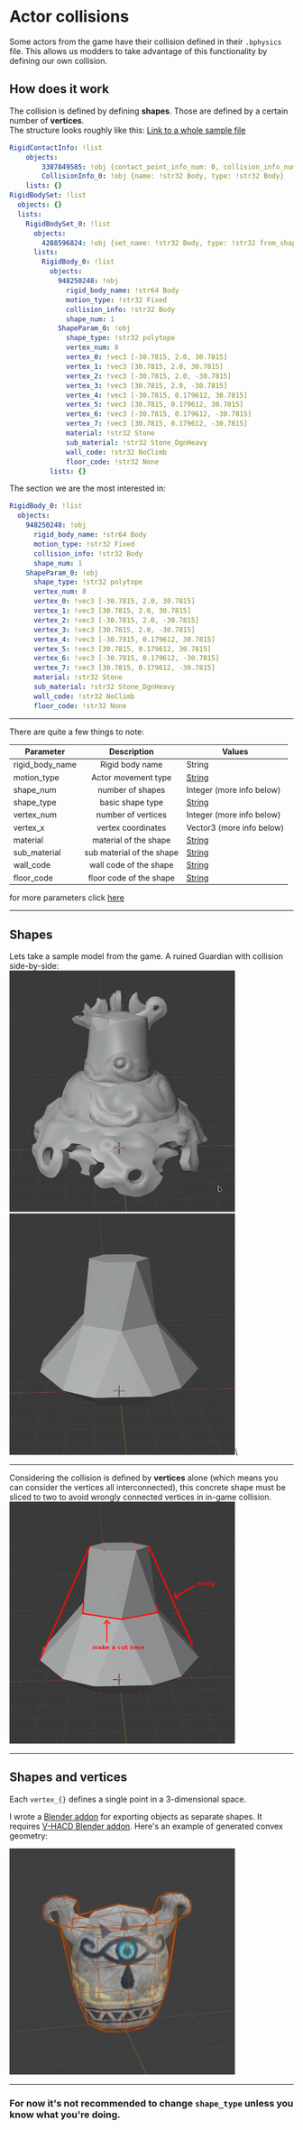 # Actor collisions
Some actors from the game have their collision defined in their `.bphysics` file. This allows us modders to take advantage of this functionality by defining our own collision.
## How does it work
The collision is defined by defining **shapes**. Those are defined by a certain number of **vertices**.\
The structure looks roughly like this: [Link to a whole sample file](samples/FldObj_RuinGuardian_A_01_Dynamic.physics.yml)
```yml
RigidContactInfo: !list
    objects:
        3387849585: !obj {contact_point_info_num: 0, collision_info_num: 1}
        CollisionInfo_0: !obj {name: !str32 Body, type: !str32 Body}
    lists: {}
RigidBodySet: !list
  objects: {}
  lists:
    RigidBodySet_0: !list
      objects:
        4288596824: !obj {set_name: !str32 Body, type: !str32 from_shape_type, num: 1}
      lists:
        RigidBody_0: !list
          objects:
            948250248: !obj
              rigid_body_name: !str64 Body
              motion_type: !str32 Fixed
              collision_info: !str32 Body
              shape_num: 1
            ShapeParam_0: !obj
              shape_type: !str32 polytope
              vertex_num: 8
              vertex_0: !vec3 [-30.7815, 2.0, 30.7815]
              vertex_1: !vec3 [30.7815, 2.0, 30.7815]
              vertex_2: !vec3 [-30.7815, 2.0, -30.7815]
              vertex_3: !vec3 [30.7815, 2.0, -30.7815]
              vertex_4: !vec3 [-30.7815, 0.179612, 30.7815]
              vertex_5: !vec3 [30.7815, 0.179612, 30.7815]
              vertex_6: !vec3 [-30.7815, 0.179612, -30.7815]
              vertex_7: !vec3 [30.7815, 0.179612, -30.7815]
              material: !str32 Stone
              sub_material: !str32 Stone_DgnHeavy
              wall_code: !str32 NoClimb
              floor_code: !str32 None
          lists: {}
```
The section we are the most interested in:
```yml
RigidBody_0: !list
  objects:
    948250248: !obj
      rigid_body_name: !str64 Body
      motion_type: !str32 Fixed
      collision_info: !str32 Body
      shape_num: 1
    ShapeParam_0: !obj
      shape_type: !str32 polytope
      vertex_num: 8
      vertex_0: !vec3 [-30.7815, 2.0, 30.7815]
      vertex_1: !vec3 [30.7815, 2.0, 30.7815]
      vertex_2: !vec3 [-30.7815, 2.0, -30.7815]
      vertex_3: !vec3 [30.7815, 2.0, -30.7815]
      vertex_4: !vec3 [-30.7815, 0.179612, 30.7815]
      vertex_5: !vec3 [30.7815, 0.179612, 30.7815]
      vertex_6: !vec3 [-30.7815, 0.179612, -30.7815]
      vertex_7: !vec3 [30.7815, 0.179612, -30.7815]
      material: !str32 Stone
      sub_material: !str32 Stone_DgnHeavy
      wall_code: !str32 NoClimb
      floor_code: !str32 None
```
---
There are quite a few things to note:

| Parameter       |        Description        | Values                            |
| --------------- | :-----------------------: | --------------------------------- |
| rigid_body_name |      Rigid body name      | String                            |
| motion_type     |    Actor movement type    | [String](params/motion_type.yml)  |
| shape_num       |     number of shapes      | Integer (more info below)         |
| shape_type      |     basic shape type      | [String](params/shape_type.yml)   |
| vertex_num      |    number of vertices     | Integer (more info below)         |
| vertex_x        |    vertex coordinates     | Vector3 (more info below)         |
| material        |   material of the shape   | [String](params/material.yml)     |
| sub_material    | sub material of the shape | [String](params/sub_material.yml) |
| wall_code       |  wall code of the shape   | [String](params/wall_code.yml)    |
| floor_code      |  floor code of the shape  | [String](params/floor_code.yml)   |

for more parameters click [here](params)
___
## Shapes
Lets take a sample model from the game. A ruined Guardian with collision side-by-side:\
<img src=res/only-model.png width="400"><img src=res/only-collision.png width="400">\
___
Considering the collision is defined by **vertices** alone (which means you can consider the vertices all interconnected), this concrete shape must be sliced to two to avoid wrongly connected vertices in in-game collision.\
<img src=res/collision-error.png width="400">
___
## Shapes and vertices
Each `vertex_{}` defines a single point in a 3-dimensional space.

I wrote a [Blender addon](https://github.com/23kreny/blenderaddon_botw-physics-generator/releases) for exporting objects as separate shapes. It requires [V-HACD Blender addon](https://github.com/andyp123/blender_vhacd). Here's an example of generated convex geometry:

<img src=res/example.png width="400">

___
### For now it's not recommended to change `shape_type` unless you know what you're doing.